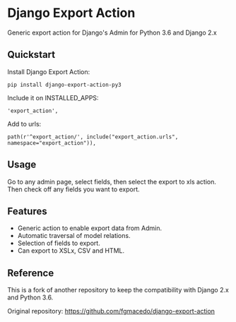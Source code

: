 # Django Export Action
Generic export action for Django's Admin for Python 3.6 and Django 2.x
## Quickstart
Install Django Export Action:
```
pip install django-export-action-py3
```
Include it on INSTALLED_APPS:
```
'export_action',
```
Add to urls:
```
path(r'^export_action/', include("export_action.urls", namespace="export_action")),
```
## Usage
Go to any admin page, select fields, then select the export to xls action. Then check off any fields you want to export.

## Features
- Generic action to enable export data from Admin.
- Automatic traversal of model relations.
- Selection of fields to export.
- Can export to XSLx, CSV and HTML.

## Reference
This is a fork of another repository to keep the compatibility with Django 2.x and Python 3.6.

Original repository:
https://github.com/fgmacedo/django-export-action

